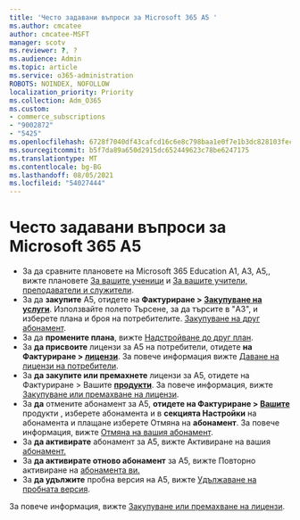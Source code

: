 ```yaml
---
title: 'Често задавани въпроси за Microsoft 365 A5 '
ms.author: cmcatee
author: cmcatee-MSFT
manager: scotv
ms.reviewer: ?, ?
ms.audience: Admin
ms.topic: article
ms.service: o365-administration
ROBOTS: NOINDEX, NOFOLLOW
localization_priority: Priority
ms.collection: Adm_O365
ms.custom:
- commerce_subscriptions
- "9002872"
- "5425"
ms.openlocfilehash: 6728f7040df43cafcd16c6e8c798baa1e0f7e1b3dc828103fecaf1f69cd10111
ms.sourcegitcommit: b5f7da89a650d2915dc652449623c78be6247175
ms.translationtype: MT
ms.contentlocale: bg-BG
ms.lasthandoff: 08/05/2021
ms.locfileid: "54027444"
---
```

# <a name="microsoft-365-a5-faq"></a>Често задавани въпроси за Microsoft 365 A5 

- За да сравните плановете на Microsoft 365 Education A1, A3, A5,, вижте плановете [За вашите ученици](https://www.microsoft.com/microsoft-365/academic/compare-office-365-education-plans?activetab=tab:primaryr1) и [За вашите учители, преподаватели и служители](https://www.microsoft.com/microsoft-365/academic/compare-office-365-education-plans?activetab=tab:primaryr2).
- За да **закупите** А5, отидете на **Фактуриране > [Закупуване на услуги](https://go.microsoft.com/fwlink/p/?linkid=868433)**. Използвайте полето Търсене, за да търсите в "A3", и изберете плана и броя на потребителите. [Закупуване на друг абонамент](https://docs.microsoft.com/microsoft-365/commerce/try-or-buy-microsoft-365#buy-a-different-subscription).
- За да **промените плана**, вижте [Надстройване до друг план](https://docs.microsoft.com/microsoft-365/commerce/subscriptions/upgrade-to-different-plan).
- За **да присвоите** лицензи за A5 на потребители, отидете **на Фактуриране > [лицензи](https://go.microsoft.com/fwlink/p/?linkid=842264)**. За повече информация вижте [Даване на лицензи на потребители](https://docs.microsoft.com/microsoft-365/admin/manage/assign-licenses-to-users).
- За **да закупите или премахнете** лицензи за A5, отидете на Фактуриране > Вашите **[продукти](https://go.microsoft.com/fwlink/p/?linkid=842054)**. За повече информация, вижте [Закупуване или премахване на лицензи](https://docs.microsoft.com/microsoft-365/commerce/licenses/buy-licenses).
- За **да** отмените абонамент за A5, **отидете на Фактуриране > [Вашите](https://go.microsoft.com/fwlink/p/?linkid=842054)** продукти , изберете абонамента и в **секцията Настройки** на абонамента и плащане изберете Отмяна на **абонамент**. За повече информация, вижте [Отмяна на вашия абонамент](https://docs.microsoft.com/microsoft-365/commerce/subscriptions/cancel-your-subscription).
- За **да активирате** абонамент за A5, вижте Активиране на вашия [абонамент.](https://docs.microsoft.com/alchemyinsights/activate-your-office-365-subscription)
- За **да активирате отново абонамент** за A5, вижте Повторно активиране на [абонамента ви.](https://docs.microsoft.com/alchemyinsights/reactivate-your-subscription)
- За  **да удължите** пробна версия на A5, вижте [Удължаване на пробната версия](https://docs.microsoft.com/microsoft-365/commerce/extend-your-trial).

За повече информация, вижте [Закупуване или премахване на лицензи](https://docs.microsoft.com/microsoft-365/commerce/licenses/buy-licenses).
